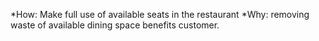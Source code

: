 
*How: Make full use of available seats in the restaurant
*Why: removing waste of available dining space benefits customer.
